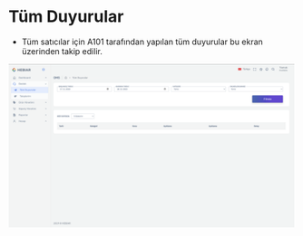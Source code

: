 

# Tüm Duyurular

* Tüm satıcılar için A101 tarafından yapılan tüm duyurular bu ekran üzerinden takip edilir. 

![screenshot](https://raw.githubusercontent.com/profcode1/a101docs/main/m/TumDuyurular.png)
